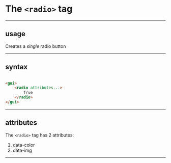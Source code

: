# The `<radio>` tag

***

## usage

Creates a *single* radio button

***

## syntax

```html

<gui>
    <radio attributes...>
        True
    </radio>
</gui>

```

***

## attributes

The `<radio>` tag has 2 attributes:

1) data-color
2) data-img

***
